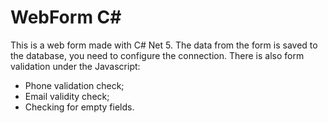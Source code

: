 # WebForm C#

This is a web form made with C# Net 5. The data from the form is saved to the database, you need to configure the connection.
There is also form validation under the Javascript:
* Phone validation check;
* Email validity check;
* Checking for empty fields.
